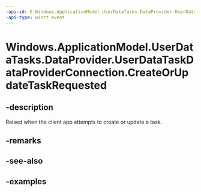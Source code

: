 ```yaml
---
-api-id: E:Windows.ApplicationModel.UserDataTasks.DataProvider.UserDataTaskDataProviderConnection.CreateOrUpdateTaskRequested
-api-type: winrt event
---
```


<!-- Event syntax.
public event TypedEventHandler CreateOrUpdateTaskRequested<UserDataTaskDataProviderConnection, UserDataTaskListCreateOrUpdateTaskRequestEventArgs>
-->

# Windows.ApplicationModel.UserDataTasks.DataProvider.UserDataTaskDataProviderConnection.CreateOrUpdateTaskRequested

## -description
Raised when the client app attempts to create or update a task.

## -remarks

## -see-also

## -examples
